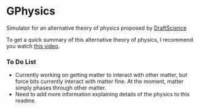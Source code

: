 # GPhysics

Simulator for an alternative theory of physics proposed by [DraftScience](https://www.youtube.com/@DraftScience)

To get a quick summary of this alternative theory of physics, I recommend you watch [this video](https://www.youtube.com/watch?v=3pc8GOE4EmQ).

### To Do List

- Currently working on getting matter to interact with other matter, but force bits currently interact with matter fine.
At the moment, matter simply phases through other matter.
- Need to add more information explaining details of the physics to this readme.
